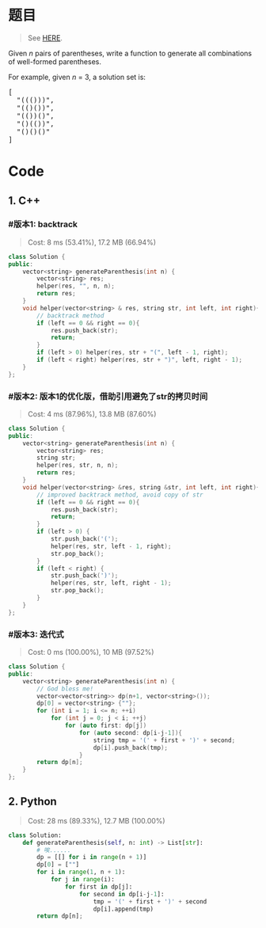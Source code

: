 # 题目

> See [HERE](https://leetcode.com/problems/generate-parentheses/).

<div><p>
Given <i>n</i> pairs of parentheses, write a function to generate all combinations of well-formed parentheses.
</p>

<p>
For example, given <i>n</i> = 3, a solution set is:
</p>
<pre>[
  "((()))",
  "(()())",
  "(())()",
  "()(())",
  "()()()"
]
</pre></div>

# Code

## 1. C++

### #版本1: backtrack

> Cost: 8 ms (53.41%), 17.2 MB (66.94%)

```C++
class Solution {
public:
    vector<string> generateParenthesis(int n) {
        vector<string> res;
        helper(res, "", n, n);
        return res;
    }
    void helper(vector<string> & res, string str, int left, int right){
        // backtrack method
        if (left == 0 && right == 0){
            res.push_back(str);
            return;
        }
        if (left > 0) helper(res, str + "(", left - 1, right);
        if (left < right) helper(res, str + ")", left, right - 1);
    }
};
```

### #版本2: 版本1的优化版，借助引用避免了str的拷贝时间

> Cost: 4 ms (87.96%), 13.8 MB (87.60%)

```C++
class Solution {
public:
    vector<string> generateParenthesis(int n) {
        vector<string> res;
        string str;
        helper(res, str, n, n);
        return res;
    }
    void helper(vector<string> &res, string &str, int left, int right){
        // improved backtrack method, avoid copy of str
        if (left == 0 && right == 0){
            res.push_back(str);
            return;
        }
        if (left > 0) {
            str.push_back('(');
            helper(res, str, left - 1, right);
            str.pop_back();
        }
        if (left < right) {
            str.push_back(')');
            helper(res, str, left, right - 1);
            str.pop_back();
        }
    }
};
```

### #版本3: 迭代式

> Cost: 0 ms (100.00%), 10 MB (97.52%)

```C++
class Solution {
public:
    vector<string> generateParenthesis(int n) {
        // God bless me!
        vector<vector<string>> dp(n+1, vector<string>());
        dp[0] = vector<string> {""};
        for (int i = 1; i <= n; ++i)
            for (int j = 0; j < i; ++j)
                for (auto first: dp[j])
                    for (auto second: dp[i-j-1]){
                        string tmp = '(' + first + ')' + second;
                        dp[i].push_back(tmp);
                    }
        return dp[n];
    }
};
```

## 2. Python

> Cost: 28 ms (89.33%), 12.7 MB (100.00%)

```python
class Solution:
    def generateParenthesis(self, n: int) -> List[str]:
        # 唉......
        dp = [[] for i in range(n + 1)]
        dp[0] = [""]
        for i in range(1, n + 1):
            for j in range(i):
                for first in dp[j]:
                    for second in dp[i-j-1]:
                        tmp = '(' + first + ')' + second
                        dp[i].append(tmp)
        return dp[n];
```
